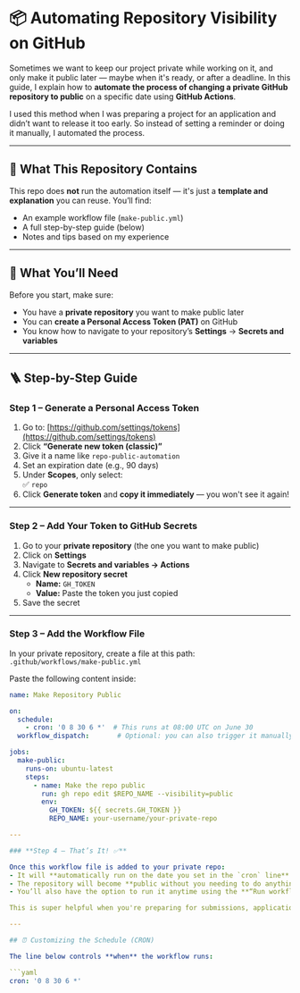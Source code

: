 # 📦 Automating Repository Visibility on GitHub

Sometimes we want to keep our project private while working on it, and only make it public later — maybe when it's ready, or after a deadline. In this guide, I explain how to **automate the process of changing a private GitHub repository to public** on a specific date using **GitHub Actions**.

I used this method when I was preparing a project for an application and didn’t want to release it too early. So instead of setting a reminder or doing it manually, I automated the process.

---

## 🔄 What This Repository Contains

This repo does **not** run the automation itself — it's just a **template and explanation** you can reuse. You’ll find:
- An example workflow file (`make-public.yml`)
- A full step-by-step guide (below)
- Notes and tips based on my experience

---

## 🧩 What You’ll Need

Before you start, make sure:
- You have a **private repository** you want to make public later
- You can **create a Personal Access Token (PAT)** on GitHub
- You know how to navigate to your repository’s **Settings** → **Secrets and variables**

---

## 🪜 Step-by-Step Guide

### **Step 1 – Generate a Personal Access Token**

1. Go to: [https://github.com/settings/tokens](https://github.com/settings/tokens)
2. Click **“Generate new token (classic)”**
3. Give it a name like `repo-public-automation`
4. Set an expiration date (e.g., 90 days)
5. Under **Scopes**, only select:  
   ✅ `repo`
6. Click **Generate token** and **copy it immediately** — you won't see it again!

---

### **Step 2 – Add Your Token to GitHub Secrets**

1. Go to your **private repository** (the one you want to make public)
2. Click on **Settings**
3. Navigate to **Secrets and variables → Actions**
4. Click **New repository secret**
   - **Name:** `GH_TOKEN`
   - **Value:** Paste the token you just copied
5. Save the secret

---

### **Step 3 – Add the Workflow File**

In your private repository, create a file at this path:  
`.github/workflows/make-public.yml`

Paste the following content inside:

```yaml
name: Make Repository Public

on:
  schedule:
    - cron: '0 8 30 6 *'  # This runs at 08:00 UTC on June 30
  workflow_dispatch:       # Optional: you can also trigger it manually

jobs:
  make-public:
    runs-on: ubuntu-latest
    steps:
      - name: Make the repo public
        run: gh repo edit $REPO_NAME --visibility=public
        env:
          GH_TOKEN: ${{ secrets.GH_TOKEN }}
          REPO_NAME: your-username/your-private-repo

---

### **Step 4 – That’s It! ✅**

Once this workflow file is added to your private repo:
- It will **automatically run on the date you set in the `cron` line**
- The repository will become **public without you needing to do anything manually**
- You’ll also have the option to run it anytime using the **“Run workflow”** button on GitHub

This is super helpful when you're preparing for submissions, applications, or simply want to delay the release until you’re ready.

---

## ⏰ Customizing the Schedule (CRON)

The line below controls **when** the workflow runs:

```yaml
cron: '0 8 30 6 *'
